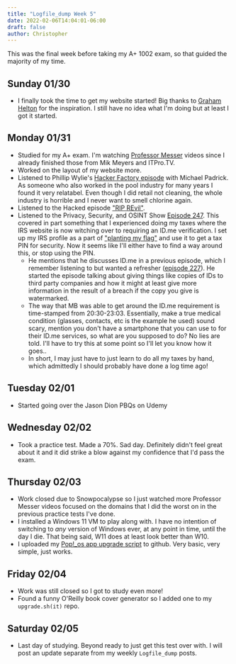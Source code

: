 ```yaml
---
title: "Logfile_dump Week 5"
date: 2022-02-06T14:04:01-06:00
draft: false
author: Christopher
---
```


This was the final week before taking my A+ 1002 exam, so that guided the majority of my time.

## Sunday 01/30
* I finally took the time to get my website started! Big thanks to [Graham Helton](https://www.grahamhelton.com/blog/infosecblog1/) for the inspiration. I still have no idea what I'm doing but at least I got it started.

## Monday 01/31
* Studied for my A+ exam. I'm watching [Professor Messer](https://www.professormesser.com/free-a-plus-training/a-plus-videos/220-1002-training-course/) videos since I already finished those from Mik Meyers and ITPro.TV.
* Worked on the layout of my website more.
* Listened to Phillip Wylie's [Hacker Factory episode](https://thehackerfactory.simplecast.com/episodes/from-pool-cleaner-to-pentester-a-conversation-with-michael-padrick-the-hacker-factory-with-phillip-wylie-GScCvyGF) with Michael Padrick. As someone who also worked in the pool industry for many years I found it very relatabel. Even though I did retail not cleaning, the whole industry is horrible and I never want to smell chlorine again.
* Listened to the Hacked episode ["RIP REvil"](https://podcasts.google.com/feed/aHR0cHM6Ly93d3cuaGFja2VkcG9kY2FzdC5jb20vZmVlZC9wb2RjYXN0Lw/episode/ZTA1YmYyMDQtODIyMC0xMWVjLWE3Y2ItOGZmNDc3NjVlZTQy).
* Listened to the Privacy, Security, and OSINT Show [Episode 247](https://soundcloud.com/user-98066669/247-weekly-recap). This covered in part something that I experienced doing my taxes where the IRS website is now witching over to requiring an ID.me verification. I set up my IRS profile as a part of ["planting my flag"](https://soundcloud.com/user-98066669/190-plant-your-flag-revisited) and use it to get a tax PIN for security. Now it seems like I'll either have to find a way around this, or stop using the PIN.
  * He mentions that he discusses ID.me in a previous episode, which I remember listening to but wanted a refresher ([episode 227](https://soundcloud.com/user-98066669/227-eleven-topics)). He started the episode talking about giving things like copies of IDs to third party companies and how it might at least give more information in the result of a breach if the copy you give is watermarked.
  * The way that MB was able to get around the ID.me requirement is time-stamped from 20:30-23:03. Essentially, make a true medical condition (glasses, contacts, etc is the example he used) sound scary, mention you don't have a smartphone that you can use to for their ID.me services, so what are you supposed to do? No lies are told. I'll have to try this at some point so I'll let you know how it goes..
  * In short, I may just have to just learn to do all my taxes by hand, which admittedly I should probably have done a log time ago!

## Tuesday 02/01
* Started going over the Jason Dion PBQs on Udemy

## Wednesday 02/02
* Took a practice test. Made a 70%. Sad day. Definitely didn't feel great about it and it did strike a blow against my confidence that I'd pass the exam.

## Thursday 02/03
* Work closed due to Snowpocalypse so I just watched more Professor Messer videos focused on the domains that I did the worst on in the previous practice tests I've done.
* I installed a Windows 11 VM to play along with. I have no intention of switching to _any_ version of Windows ever, at any point in time, until the day I die. That being said, W11 does at least look better than W10.
* I uploaded my [Pop!_os app upgrade script](https://github.com/pshef/upgrade.sh-it) to github. Very basic, very simple, just works.

## Friday 02/04
* Work was still closed so I got to study even more!
* Found a funny O'Reilly book cover generator so I added one to my `upgrade.sh(it)` repo.

## Saturday 02/05
* Last day of studying. Beyond ready to just get this test over with. I will post an update separate from my weekly `Logfile_dump` posts.
